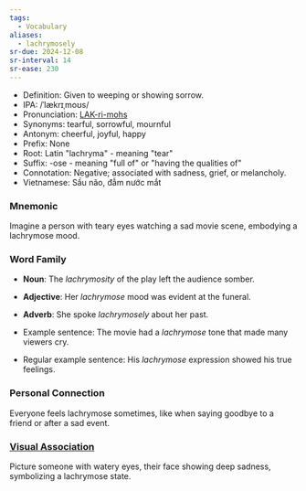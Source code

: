 ```yaml
---
tags:
  - Vocabulary
aliases:
  - lachrymosely
sr-due: 2024-12-08
sr-interval: 14
sr-ease: 230
---
```

- Definition: Given to weeping or showing sorrow.
- IPA: /ˈlækrɪˌmoʊs/
- Pronunciation: [LAK-ri-mohs](https://www.google.com/search?q=how+to+pronounce+lachrymose)
- Synonyms: tearful, sorrowful, mournful
- Antonym: cheerful, joyful, happy
- Prefix: None
- Root: Latin "lachryma" - meaning "tear"
- Suffix: -ose - meaning "full of" or "having the qualities of"
- Connotation: Negative; associated with sadness, grief, or melancholy.
- Vietnamese: Sầu não, đẫm nước mắt

### Mnemonic

Imagine a person with teary eyes watching a sad movie scene, embodying a lachrymose mood.

### Word Family

- **Noun**: The *lachrymosity* of the play left the audience somber.
- **Adjective**: Her *lachrymose* mood was evident at the funeral.
- **Adverb**: She spoke *lachrymosely* about her past.

- Example sentence: The movie had a *lachrymose* tone that made many viewers cry.
- Regular example sentence: His *lachrymose* expression showed his true feelings.

### Personal Connection

Everyone feels lachrymose sometimes, like when saying goodbye to a friend or after a sad event.

### [Visual Association](https://www.google.com/search?tbm=isch&q=lachrymose)

Picture someone with watery eyes, their face showing deep sadness, symbolizing a lachrymose state.
